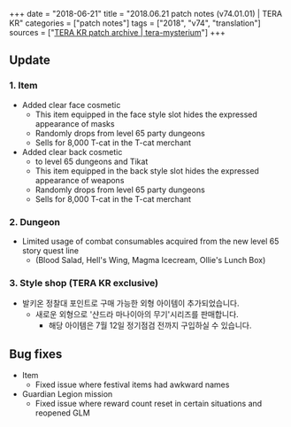 +++
date = "2018-06-21"
title = "2018.06.21 patch notes (v74.01.01) | TERA KR"
categories = ["patch notes"]
tags = ["2018", "v74", "translation"]
sources = ["[TERA KR patch archive | tera-mysterium](/ko/patch/2018/v74-01-01)"]
+++

## Update

### **1.** Item
- Added clear face cosmetic
  - This item equipped in the face style slot hides the expressed appearance of masks
  - Randomly drops from level 65 party dungeons
  - Sells for 8,000 T-cat in the T-cat merchant
- Added clear back cosmetic
  - to level 65 dungeons and Tikat
  - This item equipped in the back style slot hides the expressed appearance of weapons
  - Randomly drops from level 65 party dungeons
  - Sells for 8,000 T-cat in the T-cat merchant

### **2.** Dungeon
- Limited usage of combat consumables acquired from the new level 65 story quest line
  - (Blood Salad, Hell's Wing, Magma Icecream, Ollie's Lunch Box)

### **3.** Style shop (TERA KR exclusive)
- 발키온 정찰대 포인트로 구매 가능한 외형 아이템이 추가되었습니다.
  - 새로운 외형으로 '샨드라 마나이아의 무기'시리즈를 판매합니다.
    - 해당 아이템은 7월 12일 정기점검 전까지 구입하실 수 있습니다.

## Bug fixes

- Item
  - Fixed issue where festival items had awkward names
- Guardian Legion mission
  - Fixed issue where reward count reset in certain situations and reopened GLM

